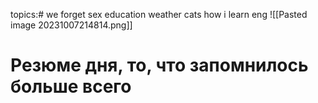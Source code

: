 topics:#
we forget
sex education
weather
cats 
how i learn eng
![[Pasted image 20231007214814.png]]

#









# Резюме дня, то, что запомнилось больше всего